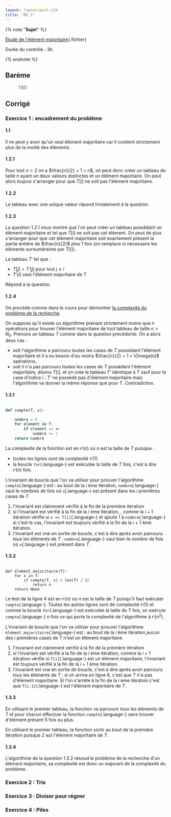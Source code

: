 ```yaml
---
layout: layout/post.njk
title: "DS 1"
---
```


{% note "**Sujet**" %}

[Étude de l'élément majoritaire](./ds1_2023_2024.pdf){.fichier}

Durée du contrôle : 3h.

{% endnote %}

## Barème

> TBD

## Corrigé

### Exercice 1 : encadrement du problême

#### 1.1

Il ne peut y avoir qu'un seul élément majoritaire car il contient strictement plus de la moitié des éléments.

#### 1.2.1

Pour tout $n > 2$ on a $\frac{n}{2} + 1 < n$, on peut donc créer un tableau de taille $n$ ayant un deux valeurs distinctes et un élément majoritaire. On peut alors toujour s'arranger pour que $T[i]$ ne soit pas l'élément majoritaire.

#### 1.2.2

Le tableau avec une unique valeur répond trivialement à la question.

#### 1.2.3

La question 1.2.1 nous montre que l'on peut créer un tableau possédant un élément majoritaire et tel que $T[i]$ ne soit pas cet élément. On peut de plus s'arranger pour que cet élément majoritaire soit exactement présent la partie entière de $\frac{n}{2}$ plus 1 fois (on remplace si nécessaire les éléments surnuméraires par $T[i]$).

Le tableau $T'$ tel que :

- $T[j] = T'[j]$ pour tout $j \neq i$
- $T'[i]$ vaut l'élément majoritaire de $T$

Répond à la question.

#### 1.2.4

On procède comme dans le cours pour démontrer [la complexité du problème de la recherche](/cours/algorithmie/complexité-problème/#complexité-recherche).

On suppose qu'il existe un algorithme prenant strictement moins que $n$ opérations pour trouver l'élément majoritaire de tout tableau de taille $n > N_0$. Prenons un tableau $T$ comme dans la question précédente. On a alors deux cas :

- soit l'algorithme a parcouru toutes les cases de $T$ possédant l'élément majoritaire et il a eu besoin d'au moins $\frac{n}{2} + 1 = \Omega(n)$ opérations,
- soit il n'a pas parcouru toutes les cases de $T$ possédant l'élément majoritaire, disons $T[i]$, et on crée le tableau $T'$ identique à $T$ sauf pour la case d'indice $i$ : $T'$ ne possède pas d'élément majoritaire mais l'algorithme va donner la même réponse que pour $T$. Contradiction.

#### 1.3.1

```python

def compte(T, x):

    nombre = 0
    for element in T:
        if element == x:
            nombre += 1
    return nombre
```

La complexité de la fonction est en $\mathcal{O}(n)$ où $n$ est la taille de $T$ puisque :

- toutes les lignes sont de complexité $\mathcal{O}(1)$
- la boucle `for`{.language-} est exécutée la taille de $T$ fois, c'est à dire $\mathcal{O}(n)$ fois.

L'invariant de boucle que l'on va utiliser pour prouver l'algorithme `compte`{.language-} est : au bout de la $i$ ème itération, `nombre`{.language-} vaut le nombres de fois où `x`{.language-} est présent dans les $i$ premières cases de $T$.

1. l'invariant est clairement vérifié à la fin de la première itération
2. si l'invariant est vérifié à la fin de la $i$ ème itération, , comme la $i+1$ itération vérifie si `x == T[i]`{.language-} et ajoute 1 à `nombre`{.language-} si c'est le cas, l'invariant est toujours vérifié à la fin de la $i + 1$ ème itération.
3. l'invariant est vrai en sortie de boucle, c'est à dire après avoir parcouru tous les éléments de $T$ : `nombre`{.language-} vaut bien le nombre de fois où `x`{.language-} est présent dans $T$.

#### 1.3.2

```python#

def élément_majoritaire(T):
    for x in T:
        if compte(T, x) > len(T) / 2:
            return x
    return None
```

Le test de la ligne 4 est en $\mathcal{O}(n)$ où $n$ est la taille de $T$ puisqu'il faut exécuter `compte`{.language-}. Toutes les autres lignes sont de complexité $\mathcal{O}(1)$ et comme la boucle `for`{.language-} est exécutée la taille de $T$ fois, on exécute `compte`{.language-} $n$ fois ce qui porte la complexité de l'algorithme à $\mathcal{O}(n^2)$.

L'invariant de boucle que l'on va utiliser pour prouver l'algorithme `élément_majoritaire`{.language-} est : au bout de la $i$ ème itération,aucun des $i$ premières cases de $T$ n'est un élément majoritaire.

1. l'invariant est clairement vérifié à la fin de la première itération
2. si l'invariant est vérifié à la fin de la $i$ ème itération, comme la $i+1$ itération vérifie si `T[i]`{.language-} est un élément majoritaire, l'invariant est toujours vérifié à la fin de la $i + 1$ ème itération.
3. l'invariant est vrai en sortie de boucle, c'est à dire après avoir parcouru tous les éléments de $T$ : si on arrive en ligne 6, c'est que $T$ n'a pas d'élément majoritaire. Si l'on s'arrête à la fin de la $i$ ème itération c'est que `T[i-1]`{.language-} est l'élément majoritaire de $T$.

#### 1.3.3

En utilisant le premier tableau, la fonction va parcourir tous les éléments de $T$ et pour chacun effectuer la fonction `compte`{.language-} sans trouver d'élément présent 5 fois ou plus.

En utilisant le premier tableau, la fonction sortir au bout de la première itération puisque 2 est l'élément majoritaire de $T$.

#### 1.3.4

L'algorithme de la question 1.3.2 résoud le problème de la recherche d'un élément majoritaire, sa complexité est donc un majorant de la complexité du problème.

### Exercice 2 : Tris

### Exercice 3 : Diviser pour régner

### Exercice 4 : Piles
